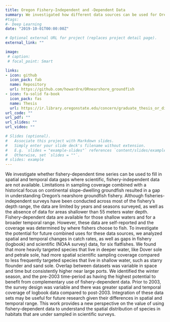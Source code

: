```yaml
---
title: Oregon Fishery-Independent and -Dependent Data
summary: We investigated how different data sources can be used for Oregon fisheries management.
#tags:
#- Deep Learning
date: "2019-10-01T00:00:00Z"

# Optional external URL for project (replaces project detail page).
external_link: ""

image:
 # caption: 
 # focal_point: Smart

links:
- icon: github
  icon_pack: fab
  name: Repository
  url: https://github.com/howardre/ORnearshore_groundfish
- icon: fa-solid fa-book
  icon_pack: fas
  name: Thesis
  url: https://ir.library.oregonstate.edu/concern/graduate_thesis_or_dissertations/dz010x34w
url_code: ""
url_pdf: ""
url_slides: ""
url_video: ""

# Slides (optional).
#   Associate this project with Markdown slides.
#   Simply enter your slide deck's filename without extension.
#   E.g. `slides = "example-slides"` references `content/slides/example-slides.md`.
#   Otherwise, set `slides = ""`.
# slides: example
---
```


We investigate whether fishery-dependent time series can be used to fill in spatial and temporal data gaps where scientific, fishery-independent data are not available. Limitations in sampling coverage combined with a historical focus on continental slope-dwelling groundfish resulted in a gap in understanding Oregon’s nearshore groundfish fishery. Although fisheries-independent surveys have been conducted across most of the fishery’s depth range, the data are limited by years and seasons surveyed, as well as the absence of data for areas shallower than 55 meters water depth. Fishery-dependent data are available for those shallow waters and for a broader temporal range. However, these data are self-reported and the coverage was determined by where fishers choose to fish. To investigate the potential for future combined uses for these data sources, we analyzed spatial and temporal changes in catch rates, as well as gaps in fishery (logbook) and scientific (NOAA survey) data, for six flatfishes. We found that more heavily targeted species that live in deeper water, like Dover sole and petrale sole, had more spatial scientific sampling coverage compared to less frequently targeted species that live in shallow water, such as starry flounder and sand sole. Overlap between datasets was variable in space and time but consistently higher near large ports. We identified the winter season, and the pre-2003 time-period as having the highest potential to benefit from complementary use of fishery-dependent data. Prior to 2003, the survey design was variable and there was greater spatial and temporal coverage of logbook data compared to post-2003. Integration of these data sets may be useful for future research given their differences in spatial and temporal range. This work provides a new perspective on the value of using fishery-dependent data to understand the spatial distribution of species in habitats that are under sampled in scientific surveys.
